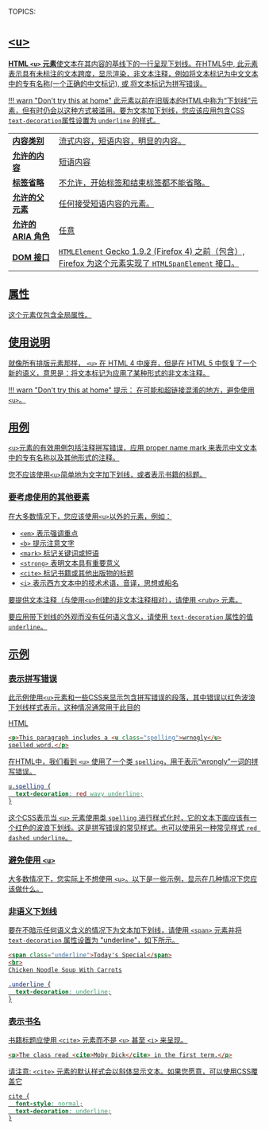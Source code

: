 TOPICS: <u>

# `<u>`

**HTML `<u>` 元素**使文本在其内容的基线下的一行呈现下划线。在HTML5中, 此元素表示具有未标注的文本跨度，显示渲染，非文本注释，例如将文本标记为中文文本中的专有名称(一个正确的中文标记),
或 将文本标记为拼写错误。

!!! warn "Don't try this at home"
    此元素以前在旧版本的HTML中称为“下划线”元素，但有时仍会以这种方式被滥用。要为文本加下划线，您应该应用包含CSS `text-decoration`属性设置为 `underline` 的样式。

|  |  |
| :-- | :-- |
| **内容类别** | 流式内容，短语内容，明显的内容。|
| **允许的内容** | 短语内容 |
| **标签省略** | 不允许，开始标签和结束标签都不能省略。|
| **允许的父元素** | 任何接受短语内容的元素。|
| **允许的 ARIA 角色** | 任意 |
| **DOM 接口** | `HTMLElement` Gecko 1.9.2 (Firefox 4) 之前（包含）, Firefox 为这个元素实现了 `HTMLSpanElement`  接口。|

## 属性

这个元素仅包含[全局属性](/zh-hans/webfrontend/HTML_Global_Attributes)。

## 使用说明

就像所有排版元素那样， `<u>` 在 HTML 4 中废弃，但是在 HTML 5 中恢复了一个新的语义，意思是：将文本标记为应用了某种形式的非文本注释。

!!! warn "Don't try this at home"
    提示： 在可能和超链接混淆的地方，避免使用 `<u>`。

## 用例

`<u>`元素的有效用例包括注释拼写错误，应用 [proper name mark](https://zh.wikipedia.org/wiki/proper%20name%20mark) 来表示中文文本中的专有名称以及其他形式的注释。

您不应该使用`<u>`简单地为文字加下划线，或者表示书籍的标题。

### 要考虑使用的其他要素

在大多数情况下，您应该使用`<u>`以外的元素，例如：

- [`<em>`](/zh-hans/webfrontend/<em>) 表示强调重点
- [`<b>`](/zh-hans/webfrontend/<b>) 提示注意文字
- [`<mark>`](/zh-hans/webfrontend/<mark>) 标记关键词或短语
- [`<strong>`](/zh-hans/webfrontend/<strong>) 表明文本具有重要意义
- [`<cite>`](/zh-hans/webfrontend/<cite>) 标记书籍或其他出版物的标题
- [`<i>`](/zh-hans/webfrontend/<i>) 表示西方文本中的技术术语，音译，思想或船名

要提供文本注释（与使用`<u>`创建的非文本注释相对），请使用 [`<ruby>`](/zh-hans/webfrontend/<ruby>) 元素。

要应用带下划线的外观而没有任何语义含义，请使用 `text-decoration` 属性的值 `underline`。

## 示例

### 表示拼写错误

此示例使用`<u>`元素和一些CSS来显示包含拼写错误的段落，其中错误以红色波浪下划线样式表示，这种情况通常用于此目的

HTML

```html
<p>This paragraph includes a <u class="spelling">wrnogly</u>
spelled word.</p>
```

在HTML中，我们看到 `<u>` 使用了一个类 `spelling`，用于表示“wrongly”一词的拼写错误。

```css
u.spelling {
  text-decoration: red wavy underline;
}
```

这个CSS表示当 `<u>` 元素使用类 `spelling` 进行样式化时，它的文本下面应该有一个红色的波浪下划线。这是拼写错误的常见样式。也可以使用另一种常见样式  `red dashed underline`。

### 避免使用 `<u>`

大多数情况下，您实际上不想使用 `<u>`。以下是一些示例，显示在几种情况下您应该做什么。

### 非语义下划线

要在不暗示任何语义含义的情况下为文本加下划线，请使用 [`<span>`](/zh-hans/webfrontend/<span>) 元素并将 `text-decoration` 属性设置为 "underline"，如下所示。

```html
<span class="underline">Today's Special</span>
<br>
Chicken Noodle Soup With Carrots
```

```css
.underline {
  text-decoration: underline;
}
```

### 表示书名

书籍标题应使用 [`<cite>`](/zh-hans/webfrontend/<cite>) 元素而不是 `<u>` 甚至 [`<i>`](/zh-hans/webfrontend/<i>) 来呈现。

```html
<p>The class read <cite>Moby Dick</cite> in the first term.</p>
```

请注意: [`<cite>`](/zh-hans/webfrontend/<cite>) 元素的默认样式会以斜体显示文本。如果您愿意，可以使用CSS覆盖它

```css
cite {
  font-style: normal;
  text-decoration: underline;
}
```
